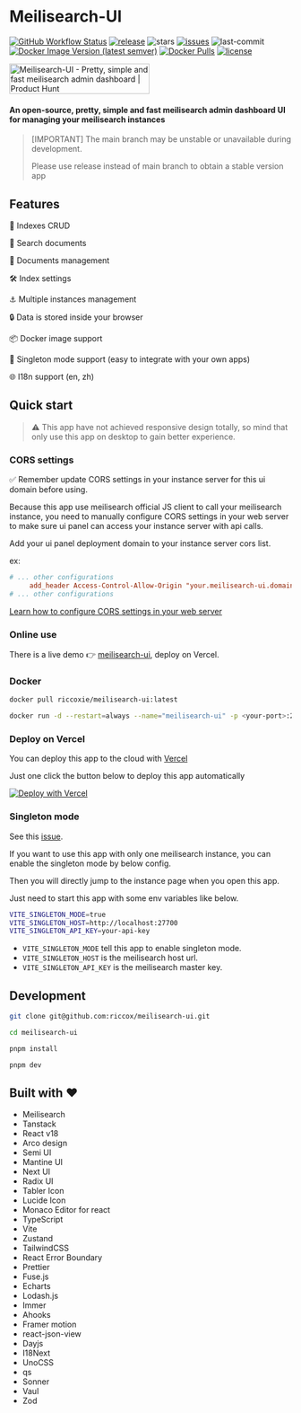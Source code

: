 # Meilisearch-UI

<a href="https://github.com/riccox/meilisearch-ui/actions">![GitHub Workflow Status](https://img.shields.io/github/actions/workflow/status/riccox/meilisearch-ui/docker-build-release.yaml)</a>
<a href="https://github.com/riccox/meilisearch-ui/releases">![release](https://img.shields.io/github/v/release/riccox/meilisearch-ui?display_name=release)</a>
![stars](https://img.shields.io/github/stars/riccox/meilisearch-ui)
<a href="https://github.com/riccox/meilisearch-ui/issues">![issues](https://img.shields.io/github/issues/riccox/meilisearch-ui)</a>
![last-commit](https://img.shields.io/github/last-commit/riccox/meilisearch-ui)
<a href="https://hub.docker.com/r/riccoxie/meilisearch-ui/tags" target="_blank">![Docker Image Version (latest semver)](https://img.shields.io/docker/v/riccoxie/meilisearch-ui?label=image%20version&sort=semver)</a>
<a href="https://hub.docker.com/r/riccoxie/meilisearch-ui" target="_blank">![Docker Pulls](https://img.shields.io/docker/pulls/riccoxie/meilisearch-ui)</a>
<a href="https://github.com/riccox/meilisearch-ui/blob/main/LICENSE">![license](https://img.shields.io/github/license/riccox/meilisearch-ui)</a>

<a href="https://www.producthunt.com/posts/meilisearch-ui?utm_source=badge-featured&utm_medium=badge&utm_souce=badge-meilisearch&#0045;ui" target="_blank"><img src="https://api.producthunt.com/widgets/embed-image/v1/featured.svg?post_id=373175&theme=light" alt="Meilisearch&#0045;UI - Pretty&#0044;&#0032;simple&#0032;and&#0032;fast&#0032;meilisearch&#0032;admin&#0032;dashboard | Product Hunt" style="width: 250px; height: 54px;" width="250" height="54" /></a>

#### An open-source, pretty, simple and fast meilisearch admin dashboard UI for managing your meilisearch instances

> [IMPORTANT] The main branch may be unstable or unavailable during development.
>
> Please use release instead of main branch to obtain a stable version app

## Features

🚀 Indexes CRUD

🔎 Search documents

💪 Documents management

🛠️️ Index settings

⚓ Multiple instances management

🔒 Data is stored inside your browser

📦 Docker image support

🎱 Singleton mode support (easy to integrate with your own apps)

🌐 I18n support (en, zh)

## Quick start

> ⚠️ This app have not achieved responsive design totally, so mind that only use this app on desktop to gain better experience.

### CORS settings

✅ Remember update CORS settings in your instance server for this ui domain before using.

Because this app use meilisearch official JS client to call your meilisearch instance, you need to manually configure CORS settings in your web server to make sure ui panel can access your instance server with api calls.

Add your ui panel deployment domain to your instance server cors list.

ex:

```conf
# ... other configurations
     add_header Access-Control-Allow-Origin "your.meilisearch-ui.domain.com";
# ... other configurations
```

[Learn how to configure CORS settings in your web server](https://enable-cors.org/)

### Online use

There is a live demo 👉 [meilisearch-ui](https://meilisearch-ui.riccox.com), deploy on Vercel.

### Docker

```sh
docker pull riccoxie/meilisearch-ui:latest

docker run -d --restart=always --name="meilisearch-ui" -p <your-port>:24900 riccoxie/meilisearch-ui:latest
```

### Deploy on Vercel

You can deploy this app to the cloud
with [Vercel](https://vercel.com?utm_source=github&utm_medium=readme)

Just one click the button below to deploy this app automatically

[![Deploy with Vercel](https://vercel.com/button)](https://vercel.com/new/clone?repository-url=https%3A%2F%2Fgithub.com%2Friccox%2Fmeilisearch-ui&project-name=meilisearch-ui)

### Singleton mode

See this [issue](https://github.com/riccox/meilisearch-ui/issues/43).

If you want to use this app with only one meilisearch instance, you can enable the singleton mode by below config.

Then you will directly jump to the instance page when you open this app.

Just need to start this app with some env variables like below.

```sh
VITE_SINGLETON_MODE=true
VITE_SINGLETON_HOST=http://localhost:27700
VITE_SINGLETON_API_KEY=your-api-key
```

- `VITE_SINGLETON_MODE` tell this app to enable singleton mode.
- `VITE_SINGLETON_HOST` is the meilisearch host url.
- `VITE_SINGLETON_API_KEY` is the meilisearch master key.

## Development

```sh
git clone git@github.com:riccox/meilisearch-ui.git

cd meilisearch-ui

pnpm install

pnpm dev
```

## Built with ♥

- Meilisearch
- Tanstack
- React v18
- Arco design
- Semi UI
- Mantine UI
- Next UI
- Radix UI
- Tabler Icon
- Lucide Icon
- Monaco Editor for react
- TypeScript
- Vite
- Zustand
- TailwindCSS
- React Error Boundary
- Prettier
- Fuse.js
- Echarts
- Lodash.js
- Immer
- Ahooks
- Framer motion
- react-json-view
- Dayjs
- I18Next
- UnoCSS
- qs
- Sonner
- Vaul
- Zod
